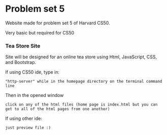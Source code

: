 # Problem set 5
Website made for problem set 5 of Harvard CS50.

Very basic but required for CS50




### Tea Store Site

Site will be designed for an online tea store using Html, JavaScript, CSS, and Bootstrap.

If using CS50 ide, type in:

```
"http-server" while in the homepage directory on the terminal command line
```
Then in the opened window

```
click on any of the html files (home page is index.html but you can get to all of the html pages from one another)
```
If using other ide:

```
just preview file :)
```


